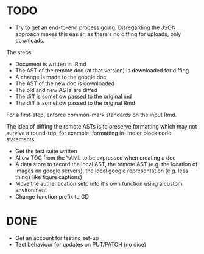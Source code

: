 # TODO

- Try to get an end-to-end process going. Disregarding the JSON approach makes this easier, as there's no diffing for uploads, only downloads.

The steps:

- Document is written in .Rmd
- The AST of the remote doc (at that version) is downloaded for diffing
- A change is made to the google doc
- The AST of the new doc is downloaded
- The old and new ASTs are diffed
- The diff is somehow passed to the original md
- The diff is somehow passed to the original Rmd

For a first-step, enforce common-mark standards on the input Rmd.

The idea of diffing the remote ASTs is to preserve formatting which may not survive a round-trip, for example, formatting in-line or block code statements.



- Get the test suite written
- Allow TOC from the YAML to be expressed when creating a doc
- A data store to record the local AST, the remote AST (e.g. the location of images on google servers), the local google representation (e.g. less things like figure captions)
- Move the authentication setp into it's own function using a custom environment
- Change function prefix to GD



# DONE

- Get an account for testing set-up
- Test behaviour for updates on PUT/PATCH (no dice)